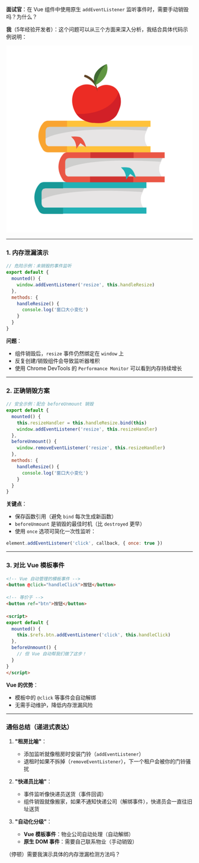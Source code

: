 **面试官**：在 Vue 组件中使用原生 `addEventListener` 监听事件时，需要手动销毁吗？为什么？

**我**（5年经验开发者）：这个问题可以从三个方面来深入分析，我结合具体代码示例说明：

![顶部图标](./public/brand.svg)

---

### **1. 内存泄漏演示**
```javascript
// 危险示例：未销毁的事件监听
export default {
  mounted() {
    window.addEventListener('resize', this.handleResize)
  },
  methods: {
    handleResize() {
      console.log('窗口大小变化')
    }
  }
}
```
**问题**：  
- 组件销毁后，`resize` 事件仍然绑定在 `window` 上  
- 反复创建/销毁组件会导致监听器堆积  
- 使用 Chrome DevTools 的 `Performance Monitor` 可以看到内存持续增长  

---

### **2. 正确销毁方案**
```javascript
// 安全示例：配合 beforeUnmount 销毁
export default {
  mounted() {
    this.resizeHandler = this.handleResize.bind(this)
    window.addEventListener('resize', this.resizeHandler)
  },
  beforeUnmount() {
    window.removeEventListener('resize', this.resizeHandler)
  },
  methods: {
    handleResize() {
      console.log('窗口大小变化')
    }
  }
}
```
**关键点**：  
- 保存函数引用（避免 `bind` 每次生成新函数）  
- `beforeUnmount` 是销毁的最佳时机（比 `destroyed` 更早）  
- 使用 `once` 选项可简化一次性监听：
```javascript
element.addEventListener('click', callback, { once: true })
```

---

### **3. 对比 Vue 模板事件**
```html
<!-- Vue 自动管理的模板事件 -->
<button @click="handleClick">按钮</button>

<!-- 等价于 -->
<button ref="btn">按钮</button>

<script>
export default {
  mounted() {
    this.$refs.btn.addEventListener('click', this.handleClick)
  },
  beforeUnmount() {
    // 但 Vue 自动帮我们做了这步！
  }
}
</script>
```
**Vue 的优势**：  
- 模板中的 `@click` 等事件会自动解绑  
- 无需手动维护，降低内存泄漏风险  

---

### **通俗总结（递进式表达）**
1. **"租房比喻"**：  
   - 添加监听就像租房时安装门铃（`addEventListener`）  
   - 退租时如果不拆掉（`removeEventListener`），下一个租户会被你的门铃骚扰  

2. **"快递员比喻"**：  
   - 事件监听像快递员送货（事件回调）  
   - 组件销毁就像搬家，如果不通知快递公司（解绑事件），快递员会一直往旧址送货  

3. **"自动化分级"**：  
   - **Vue 模板事件**：物业公司自动处理（自动解绑）  
   - **原生 DOM 事件**：需要自己联系物业（手动销毁）  

（停顿）需要我演示具体的内存泄漏检测方法吗？
